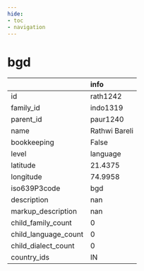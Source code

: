 ```yaml
---
hide:
- toc
- navigation
---
```

# bgd
|                      | info          |
|:---------------------|:--------------|
| id                   | rath1242      |
| family_id            | indo1319      |
| parent_id            | paur1240      |
| name                 | Rathwi Bareli |
| bookkeeping          | False         |
| level                | language      |
| latitude             | 21.4375       |
| longitude            | 74.9958       |
| iso639P3code         | bgd           |
| description          | nan           |
| markup_description   | nan           |
| child_family_count   | 0             |
| child_language_count | 0             |
| child_dialect_count  | 0             |
| country_ids          | IN            |